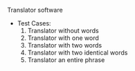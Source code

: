 Translator software

- Test Cases:
    1. Translator without words
    2. Translator with one word
    3. Translator with two words
    4. Translator with two identical words
    5. Translator an entire phrase